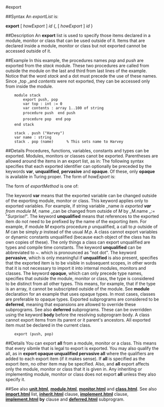 
#export

##Syntax
An _exportList_ is:

**export** [ _howExport_ ] _id_  {, [ _howExport_ ] _id_ }




##Description
An **export** list is used to specify those items declared in a module, monitor or class that can be used outside of it. Items that are declared inside a module, monitor or class but not exported cannot be accessed outside of it.



##Example
In this example, the procedures names _pop_ and _push_ are exported from the _stack_ module. These two procedures are called from outside the module on the last and third from last lines of the example. Notice that the word _stack_ and a dot must precede the use of these names. Since _top _and _contents_ were not exported, they can be accessed only from inside the module.


        module stack
            export push, pop
            var top : int := 0
            var contents : array 1..100 of string
            procedure push  end push
            procedure pop  end pop
        end stack
        
        stack . push ("Harvey")
        var name : string
        stack . pop (name)      % This sets name to Harvey
##Details
Procedures, functions, variables, constants and types can be exported. Modules, monitors or classes canot be exported. Parentheses are allowed around the items in an export list, as in:
The following syntax specifies that each exported identifier can optionally be preceded by the keywords **var**, **unqualified**, **pervasive** and **opaque**. Of these, only **opaque** is available in Turing proper.
The form of _howExport_ is:



The form of _exportMethod_ is one of:






The keyword **var** means that the exported variable can be changed outside of the exporting module, monitor or class. This keyword applies only to exported variables. For example, if string variable _name _is exported **var** from module _M_,_ name _can be changed from outside of _M_ by _M.name _:= "_Surprise!_".
The keyword **unqualified** means that references to the exported item do not need to be prefixed by the name of the exporting item. For example, if module _M_ exports procedure _p_ unqualified, a call to _p_ outside of _M_ can be simply _p_ instead of the usual _M.p_. A class cannot export variables or dynamic constants unqualified (because each object of the class has its own copies of these). The only things a class can export unqualified are types and compile time constants. The keyword **unqualified** can be abbreviated to ~. which is pronounced as "not dot".
The keyword **pervasive**, which is only meaningful if **unqualified** is also present, specifies that the exported item is to be visible in subsequent scopes, in other words that it is not necessary to import it into internal modules, monitors and classes.
The keyword **opaque**, which can only precede type names, specifies that outside the module, monitor or class, the type is considered to be distinct from all other types. This means, for example, that if the type is an array, it cannot be subscripted outside of the module. See **module** declaration for an example that uses opaque types. In most cases, classes are preferable to opaque types.
Exported subprograms are considered to be **deferred**, meaning that expansions are allowed to override these subprograms. See also **deferred** subprograms. These can be overridden using the keyword **body** before the resolving subprogram body.
A class cannot export items from its parent or it parent's ancestors. All exported item must be declared in the current class.


        export (push, pop)
##Details
You can export **all** from a module, monitor or a class. This means that every sibmle that is legal to export is exported. You may also qualify the all, as in **export opaque unqualified pervasive all** where the qualifiers are added to each export item (if it makes sense).
If **all** is specified as the export item, no other item may be specified. Also, and **all** export affects only the module, monitor or class that it is given in. Any inheriting or implementing module, monitor or class does not export **all** unless they also specify it.



##See also
**[unit.html](unit)**, **[module.html](module)**, **[monitor.html](monitor)** and **[class.html](class)**. See also **[import.html](import)** list, **[inherit.html](inherit)** clause, **[implement.html](implement)** clause, **[implement.html](implement)** **by** clause and **[deferred.html](deferred)** subprogram.


